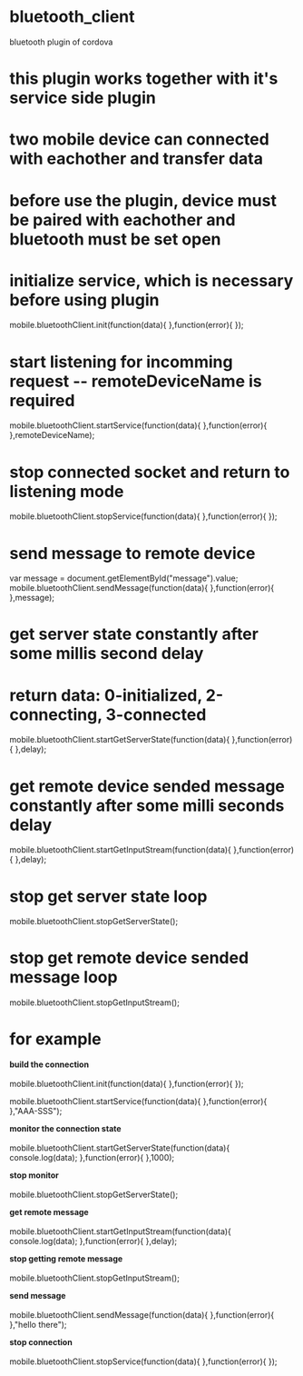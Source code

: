 # bluetooth_client
bluetooth plugin of cordova
# this plugin works together with it's service side plugin
# two mobile device can connected with eachother and transfer data
# before use the plugin, device must be paired with eachother and bluetooth must be set open

# initialize service, which is necessary before using plugin
mobile.bluetoothClient.init(function(data){
			},function(error){
			});

# start listening for incomming request -- remoteDeviceName is required
mobile.bluetoothClient.startService(function(data){
},function(error){
},remoteDeviceName);

# stop connected socket and return to listening mode
mobile.bluetoothClient.stopService(function(data){
},function(error){
});

# send message to remote device
var message = document.getElementById("message").value;
mobile.bluetoothClient.sendMessage(function(data){
},function(error){
},message);

# get server state constantly after some millis second delay
# return data: 0-initialized, 2-connecting, 3-connected
mobile.bluetoothClient.startGetServerState(function(data){
},function(error){
},delay);

# get remote device sended message constantly after some milli seconds delay
mobile.bluetoothClient.startGetInputStream(function(data){
},function(error){
},delay);

# stop get server state loop
mobile.bluetoothClient.stopGetServerState();

# stop get remote device sended message loop
mobile.bluetoothClient.stopGetInputStream();



# for example

<b>build the connection</b><br></br>
mobile.bluetoothClient.init(function(data){
			},function(error){
			});
      
mobile.bluetoothClient.startService(function(data){
},function(error){
},"AAA-SSS");

<b>monitor the connection state</b><br></br>
mobile.bluetoothClient.startGetServerState(function(data){
    console.log(data);
},function(error){
},1000);

<b>stop monitor</b><br></br>
mobile.bluetoothClient.stopGetServerState();

<b>get remote message</b><br></br>
mobile.bluetoothClient.startGetInputStream(function(data){
    console.log(data);
},function(error){
},delay);

<b>stop getting remote message</b><br></br>
mobile.bluetoothClient.stopGetInputStream();

<b>send message</b><br></br>
mobile.bluetoothClient.sendMessage(function(data){
},function(error){
},"hello there");

<b>stop connection</b><br></br>
mobile.bluetoothClient.stopService(function(data){
},function(error){
});
